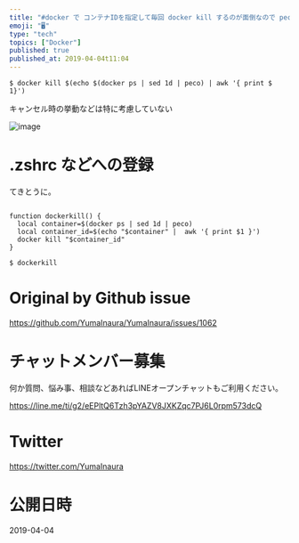 ```yaml
---
title: "#docker で コンテナIDを指定して毎回 docker kill するのが面倒なので peco を使ってインタラクティブに削除できるよ"
emoji: "🖥"
type: "tech"
topics: ["Docker"]
published: true
published_at: 2019-04-04t11:04
---
```


```
$ docker kill $(echo $(docker ps | sed 1d | peco) | awk '{ print $ 1}')
```

キャンセル時の挙動などは特に考慮していない

![image](https://user-images.githubusercontent.com/13635059/55522607-98df6e80-56c0-11e9-9d86-dc74dd7828e5.png)

# .zshrc などへの登録

てきとうに。

```

function dockerkill() {
  local container=$(docker ps | sed 1d | peco)
  local container_id=$(echo "$container" |  awk '{ print $1 }')
  docker kill "$container_id"
}

```

```
$ dockerkill
```

# Original by Github issue

https://github.com/YumaInaura/YumaInaura/issues/1062








<!-- Update From Qiita API -->

# チャットメンバー募集


何か質問、悩み事、相談などあればLINEオープンチャットもご利用ください。

https://line.me/ti/g2/eEPltQ6Tzh3pYAZV8JXKZqc7PJ6L0rpm573dcQ





# Twitter


https://twitter.com/YumaInaura


<!-- Update From Qiita API -->



# 公開日時

2019-04-04
